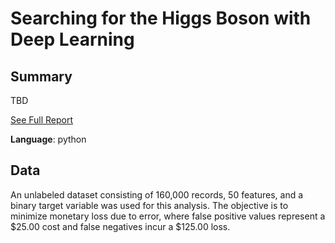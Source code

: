 
# Searching for the Higgs Boson with Deep Learning

## Summary

TBD

[See Full Report](null)

**Language**: python

## Data

An unlabeled dataset consisting of 160,000 records, 50 features, and a binary target variable was used for this analysis. The objective is to minimize monetary loss due to error, where false positive values represent a $25.00 cost and false negatives incur a $125.00 loss.


